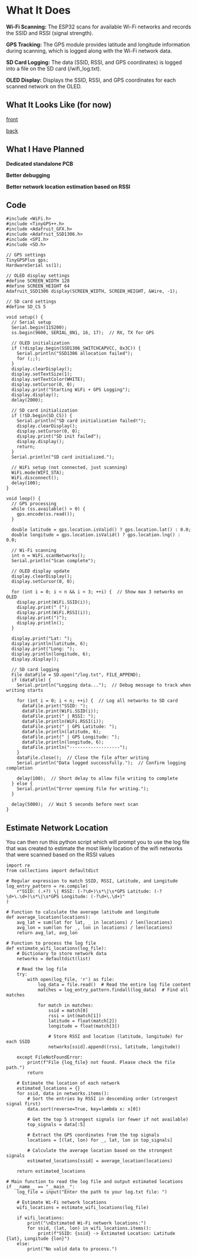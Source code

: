 # What It Does

**Wi-Fi Scanning:** The ESP32 scans for available Wi-Fi networks and records the SSID and RSSI (signal strength).

**GPS Tracking:** The GPS module provides latitude and longitude information during scanning, which is logged along with the Wi-Fi network data.

**SD Card Logging:** The data (SSID, RSSI, and GPS coordinates) is logged into a file on the SD card (/wifi_log.txt).

**OLED Display:** Displays the SSID, RSSI, and GPS coordinates for each scanned network on the OLED.

## What It Looks Like (for now)

[front](https://github.com/megaBC333/GPSniffer/blob/main/front.jpg)

[back](https://github.com/megaBC333/GPSniffer/blob/main/back.jpg)

## What I Have Planned

**Dedicated standalone PCB**

**Better debugging**

**Better network location estimation based on RSSI**

## Code

```
#include <WiFi.h>
#include <TinyGPS++.h>
#include <Adafruit_GFX.h>
#include <Adafruit_SSD1306.h>
#include <SPI.h>
#include <SD.h>

// GPS settings
TinyGPSPlus gps;
HardwareSerial ss(1);

// OLED display settings
#define SCREEN_WIDTH 128
#define SCREEN_HEIGHT 64
Adafruit_SSD1306 display(SCREEN_WIDTH, SCREEN_HEIGHT, &Wire, -1);

// SD card settings
#define SD_CS 5

void setup() {
  // Serial setup
  Serial.begin(115200);
  ss.begin(9600, SERIAL_8N1, 16, 17);  // RX, TX for GPS

  // OLED initialization
  if (!display.begin(SSD1306_SWITCHCAPVCC, 0x3C)) {
    Serial.println("SSD1306 allocation failed");
    for (;;);
  }
  display.clearDisplay();
  display.setTextSize(1);
  display.setTextColor(WHITE);
  display.setCursor(0, 0);
  display.print("Starting WiFi + GPS Logging");
  display.display();
  delay(2000);

  // SD card initialization
  if (!SD.begin(SD_CS)) {
    Serial.println("SD card initialization failed!");
    display.clearDisplay();
    display.setCursor(0, 0);
    display.print("SD init failed");
    display.display();
    return;
  }
  Serial.println("SD card initialized.");

  // WiFi setup (not connected, just scanning)
  WiFi.mode(WIFI_STA);
  WiFi.disconnect();
  delay(100);
}

void loop() {
  // GPS processing
  while (ss.available() > 0) {
    gps.encode(ss.read());
  }

  double latitude = gps.location.isValid() ? gps.location.lat() : 0.0;
  double longitude = gps.location.isValid() ? gps.location.lng() : 0.0;

  // Wi-Fi scanning
  int n = WiFi.scanNetworks();
  Serial.println("Scan complete");

  // OLED display update
  display.clearDisplay();
  display.setCursor(0, 0);

  for (int i = 0; i < n && i < 3; ++i) {  // Show max 3 networks on OLED
    display.print(WiFi.SSID(i));
    display.print(" (");
    display.print(WiFi.RSSI(i));
    display.print(")");
    display.println();
  }

  display.print("Lat: ");
  display.println(latitude, 6);
  display.print("Long: ");
  display.println(longitude, 6);
  display.display();

  // SD card logging
  File dataFile = SD.open("/log.txt", FILE_APPEND);
  if (dataFile) {
    Serial.println("Logging data...");  // Debug message to track when writing starts

    for (int i = 0; i < n; ++i) {  // Log all networks to SD card
      dataFile.print("SSID: ");
      dataFile.print(WiFi.SSID(i));
      dataFile.print(" | RSSI: ");
      dataFile.println(WiFi.RSSI(i));
      dataFile.print(" | GPS Latitude: ");
      dataFile.println(latitude, 6);
      dataFile.print(" | GPS Longitude: ");
      dataFile.println(longitude, 6);
      dataFile.println("-------------------");
    }
    dataFile.close();  // Close the file after writing
    Serial.println("Data logged successfully.");  // Confirm logging completion

    delay(100);  // Short delay to allow file writing to complete
  } else {
    Serial.println("Error opening file for writing.");
  }

  delay(5000);  // Wait 5 seconds before next scan
}
```

## Estimate Network Location

You can then run this python script which will prompt you to use the log file that was created to estimate the most likely location of the wifi networks that were scanned based on the RSSI values

```
import re
from collections import defaultdict

# Regular expression to match SSID, RSSI, Latitude, and Longitude
log_entry_pattern = re.compile(
    r"SSID: (.+?) \| RSSI: (-?\d+)\s*\|\s*GPS Latitude: (-?\d+\.\d+)\s*\|\s*GPS Longitude: (-?\d+\.\d+)"
)

# Function to calculate the average latitude and longitude
def average_location(locations):
    avg_lat = sum(lat for lat, _ in locations) / len(locations)
    avg_lon = sum(lon for _, lon in locations) / len(locations)
    return avg_lat, avg_lon

# Function to process the log file
def estimate_wifi_locations(log_file):
    # Dictionary to store network data
    networks = defaultdict(list)

    # Read the log file
    try:
        with open(log_file, 'r') as file:
            log_data = file.read()  # Read the entire log file content
            matches = log_entry_pattern.findall(log_data)  # Find all matches

            for match in matches:
                ssid = match[0]
                rssi = int(match[1])
                latitude = float(match[2])
                longitude = float(match[3])

                # Store RSSI and location (latitude, longitude) for each SSID
                networks[ssid].append((rssi, latitude, longitude))

    except FileNotFoundError:
        print(f"File {log_file} not found. Please check the file path.")
        return

    # Estimate the location of each network
    estimated_locations = {}
    for ssid, data in networks.items():
        # Sort the entries by RSSI in descending order (strongest signal first)
        data.sort(reverse=True, key=lambda x: x[0])

        # Get the top 5 strongest signals (or fewer if not available)
        top_signals = data[:5]

        # Extract the GPS coordinates from the top signals
        locations = [(lat, lon) for _, lat, lon in top_signals]

        # Calculate the average location based on the strongest signals
        estimated_locations[ssid] = average_location(locations)

    return estimated_locations

# Main function to read the log file and output estimated locations
if __name__ == "__main__":
    log_file = input("Enter the path to your log.txt file: ")

    # Estimate Wi-Fi network locations
    wifi_locations = estimate_wifi_locations(log_file)

    if wifi_locations:
        print("\nEstimated Wi-Fi network locations:")
        for ssid, (lat, lon) in wifi_locations.items():
            print(f"SSID: {ssid} -> Estimated Location: Latitude {lat}, Longitude {lon}")
    else:
        print("No valid data to process.")
```
